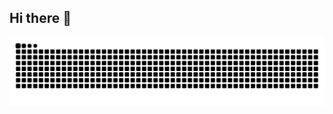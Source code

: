 ## Hi there 👋

<picture>
  <source media="(prefers-color-scheme: dark)" srcset="https://raw.githubusercontent.com/shuwengexia/shuwengexia/refs/heads/output/github-contribution-grid-snake-dark.svg">
  <source media="(prefers-color-scheme: light)" srcset="https://raw.githubusercontent.com/shuwengexia/shuwengexia/refs/heads/output/github-contribution-grid-snake.svg">
  <img alt="github contribution grid snake animation" src="https://raw.githubusercontent.com/shuwengexia/shuwengexia/refs/heads/output/github-contribution-grid-snake.svg">
</picture>




